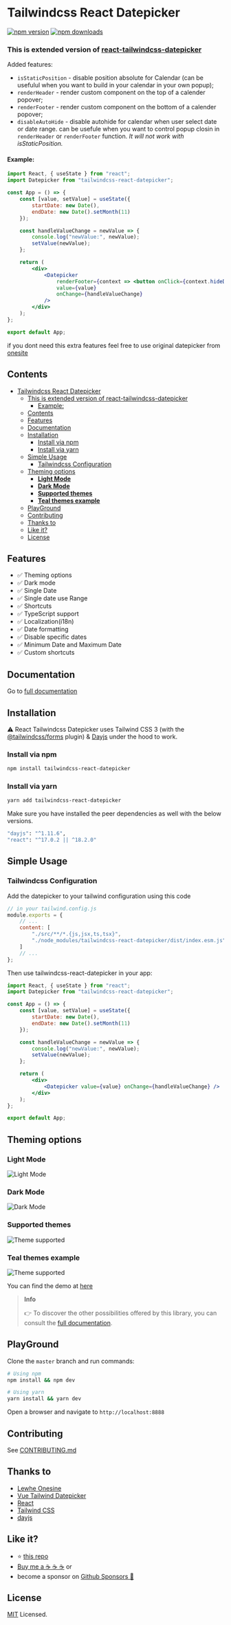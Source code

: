 # Tailwindcss React Datepicker

[![npm version](https://img.shields.io/npm/v/tailwindcss-react-datepicker?style=flat-square)](https://www.npmjs.com/package/tailwindcss-react-datepicker)
[![npm downloads](https://img.shields.io/npm/dt/tailwindcss-react-datepicker?style=flat-square)](https://www.npmjs.com/package/tailwindcss-react-datepicker)

### This is extended version of [react-tailwindcss-datepicker](https://react-tailwindcss-datepicker.vercel.app)

Added features:

-   `isStaticPosition` - disable position absolute for Calendar (can be usefulul when you want to
    build in your calendar in your own popup);
-   `renderHeader` - render custom component on the top of a calender popover;
-   `renderFooter` - render custom component on the bottom of a calender popover;
-   `disableAutoHide` - disable autohide for calendar when user select date or date range. can be
    usefule when you want to control popup closin in `renderHeader` or `renderFooter` function. _It
    will not work with isStaticPosition._

#### Example:

```jsx
import React, { useState } from "react";
import Datepicker from "tailwindcss-react-datepicker";

const App = () => {
    const [value, setValue] = useState({
        startDate: new Date(),
        endDate: new Date().setMonth(11)
    });

    const handleValueChange = newValue => {
        console.log("newValue:", newValue);
        setValue(newValue);
    };

    return (
        <div>
            <Datepicker
                renderFooter={context => <button onClick={context.hideDatepicker()}>Ok</button>}
                value={value}
                onChange={handleValueChange}
            />
        </div>
    );
};

export default App;
```

if you dont need this extra features feel free to use original datepicker from
[onesite](https://react-tailwindcss-datepicker.vercel.app/)

## Contents

-   [Tailwindcss React Datepicker](#tailwindcss-react-datepicker)
    -   [This is extended version of react-tailwindcss-datepicker](#this-is-extended-version-of-react-tailwindcss-datepicker)
        -   [Example:](#example)
    -   [Contents](#contents)
    -   [Features](#features)
    -   [Documentation](#documentation)
    -   [Installation](#installation)
        -   [Install via npm](#install-via-npm)
        -   [Install via yarn](#install-via-yarn)
    -   [Simple Usage](#simple-usage)
        -   [Tailwindcss Configuration](#tailwindcss-configuration)
    -   [Theming options](#theming-options)
        -   [**Light Mode**](#light-mode)
        -   [**Dark Mode**](#dark-mode)
        -   [**Supported themes**](#supported-themes)
        -   [**Teal themes example**](#teal-themes-example)
    -   [PlayGround](#playground)
    -   [Contributing](#contributing)
    -   [Thanks to](#thanks-to)
    -   [Like it?](#like-it)
    -   [License](#license)

## Features

-   ✅ Theming options
-   ✅ Dark mode
-   ✅ Single Date
-   ✅ Single date use Range
-   ✅ Shortcuts
-   ✅ TypeScript support
-   ✅ Localization(i18n)
-   ✅ Date formatting
-   ✅ Disable specific dates
-   ✅ Minimum Date and Maximum Date
-   ✅ Custom shortcuts

## Documentation

Go to [full documentation](https://react-tailwindcss-datepicker.vercel.app/)

## Installation

⚠️ React Tailwindcss Datepicker uses Tailwind CSS 3 (with the
[@tailwindcss/forms](https://github.com/tailwindlabs/tailwindcss-forms) plugin) &
[Dayjs](https://day.js.org/en/) under the hood to work.

### Install via npm

```sh
npm install tailwindcss-react-datepicker
```

### Install via yarn

```sh
yarn add tailwindcss-react-datepicker
```

Make sure you have installed the peer dependencies as well with the below versions.

```sh
"dayjs": "^1.11.6",
"react": "^17.0.2 || ^18.2.0"
```

## Simple Usage

### Tailwindcss Configuration

Add the datepicker to your tailwind configuration using this code

```javascript
// in your tailwind.config.js
module.exports = {
    // ...
    content: [
        "./src/**/*.{js,jsx,ts,tsx}",
        "./node_modules/tailwindcss-react-datepicker/dist/index.esm.js"
    ]
    // ...
};
```

Then use tailwindcss-react-datepicker in your app:

```jsx
import React, { useState } from "react";
import Datepicker from "tailwindcss-react-datepicker";

const App = () => {
    const [value, setValue] = useState({
        startDate: new Date(),
        endDate: new Date().setMonth(11)
    });

    const handleValueChange = newValue => {
        console.log("newValue:", newValue);
        setValue(newValue);
    };

    return (
        <div>
            <Datepicker value={value} onChange={handleValueChange} />
        </div>
    );
};

export default App;
```

## Theming options

### **Light Mode**

![Light Mode](https://raw.githubusercontent.com/onesine/react-tailwindcss-datepicker/master/assets/img/Screen_Shot_2022-08-04_at_17.04.09_light.png?raw=true)

### **Dark Mode**

![Dark Mode](https://raw.githubusercontent.com/onesine/react-tailwindcss-datepicker/master/assets/img/Screen_Shot_2022-08-04_at_17.04.09_dark.png?raw=true)

### **Supported themes**

![Theme supported](https://raw.githubusercontent.com/onesine/react-tailwindcss-datepicker/master/assets/img/Screen_Shot_2022-08-04_at_17.04.09_theme.png?raw=true)

### **Teal themes example**

![Theme supported](https://raw.githubusercontent.com/onesine/react-tailwindcss-datepicker/master/assets/img/Screen_Shot_2022-08-04_at_17.04.09_teal.png?raw=true)

You can find the demo at [here](https://react-tailwindcss-datepicker.vercel.app/demo)

> **Info**
>
> 👉 To discover the other possibilities offered by this library, you can consult the
> [full documentation](https://react-tailwindcss-datepicker.vercel.app/).

## PlayGround

Clone the `master` branch and run commands:

```sh
# Using npm
npm install && npm dev

# Using yarn
yarn install && yarn dev

```

Open a browser and navigate to `http://localhost:8888`

## Contributing

See
[CONTRIBUTING.md](https://github.com/vasinkevych/tailwindcss-react-datepicker/blob/master/CONTRIBUTING.md)

## Thanks to

-   [Lewhe Onesine](https://github.com/onesine)
-   [Vue Tailwind Datepicker](https://vue-tailwind-datepicker.com/)
-   [React](https://reactjs.org/)
-   [Tailwind CSS](https://tailwindcss.com/)
-   [dayjs](https://day.js.org/)

## Like it?

-   :star: [this repo](https://github.com/vasinkevych/tailwindcss-react-datepicker)
-   [Buy me a :coffee: :coffee: :coffee:](https://www.buymeacoffee.com/vaviQ) or
-   become a sponsor on [Github Sponsors 🤝 ](https://github.com/sponsors/vasinkevych)

## License

[MIT](LICENSE) Licensed.
